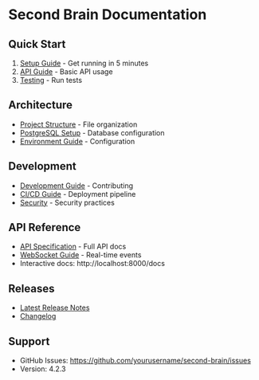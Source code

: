 # Second Brain Documentation

## Quick Start
1. [Setup Guide](SETUP.md) - Get running in 5 minutes
2. [API Guide](API_GUIDE.md) - Basic API usage
3. [Testing](TESTING.md) - Run tests

## Architecture
- [Project Structure](PROJECT_STRUCTURE.md) - File organization
- [PostgreSQL Setup](POSTGRESQL_SETUP.md) - Database configuration
- [Environment Guide](ENVIRONMENT_GUIDE.md) - Configuration

## Development
- [Development Guide](DEVELOPMENT_GUIDE.md) - Contributing
- [CI/CD Guide](CI_CD_GUIDE.md) - Deployment pipeline
- [Security](../SECURITY.md) - Security practices

## API Reference
- [API Specification](API_SPEC.md) - Full API docs
- [WebSocket Guide](WEBSOCKET_GUIDE.md) - Real-time events
- Interactive docs: http://localhost:8000/docs

## Releases
- [Latest Release Notes](releases/RELEASE_NOTES_v4.2.3.md)
- [Changelog](CHANGELOG.md)

## Support
- GitHub Issues: https://github.com/yourusername/second-brain/issues
- Version: 4.2.3